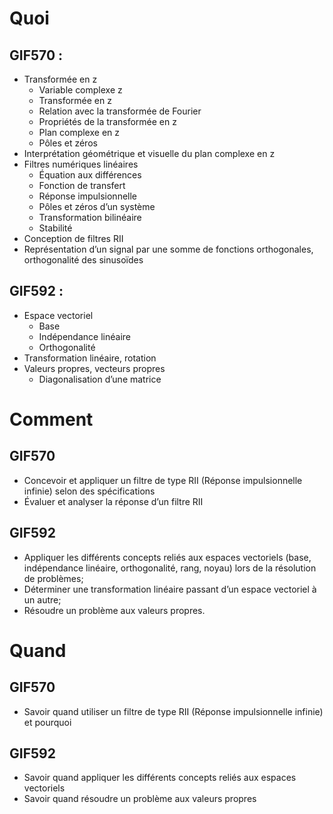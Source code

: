 # Quoi
## GIF570 :
- Transformée en z
	- Variable complexe z
	- Transformée en z
	- Relation avec la transformée de Fourier
	- Propriétés de la transformée en z
	- Plan complexe en z
	- Pôles et zéros
- Interprétation géométrique et visuelle du plan complexe en z
- Filtres numériques linéaires
	- Équation aux différences
	- Fonction de transfert
	- Réponse impulsionnelle
	- Pôles et zéros d’un système
	- Transformation bilinéaire
	- Stabilité
- Conception de filtres RII
- Représentation d’un signal par une somme de fonctions orthogonales, orthogonalité des sinusoïdes
## GIF592 :
- Espace vectoriel
	- Base
	- Indépendance linéaire
	- Orthogonalité
- Transformation linéaire, rotation
- Valeurs propres, vecteurs propres
	- Diagonalisation d’une matrice
# Comment
## GIF570
- Concevoir et appliquer un filtre de type RII (Réponse impulsionnelle infinie)
selon des spécifications
- Évaluer et analyser la réponse d’un filtre RII
## GIF592
- Appliquer les différents concepts reliés aux espaces vectoriels (base,
indépendance linéaire, orthogonalité, rang, noyau) lors de la résolution de problèmes;
- Déterminer une transformation linéaire passant d’un espace vectoriel à un autre;
- Résoudre un problème aux valeurs propres.
# Quand
## GIF570
- Savoir quand utiliser un filtre de type RII (Réponse impulsionnelle infinie) et
pourquoi
## GIF592
- Savoir quand appliquer les différents concepts reliés aux espaces vectoriels
- Savoir quand résoudre un problème aux valeurs propres